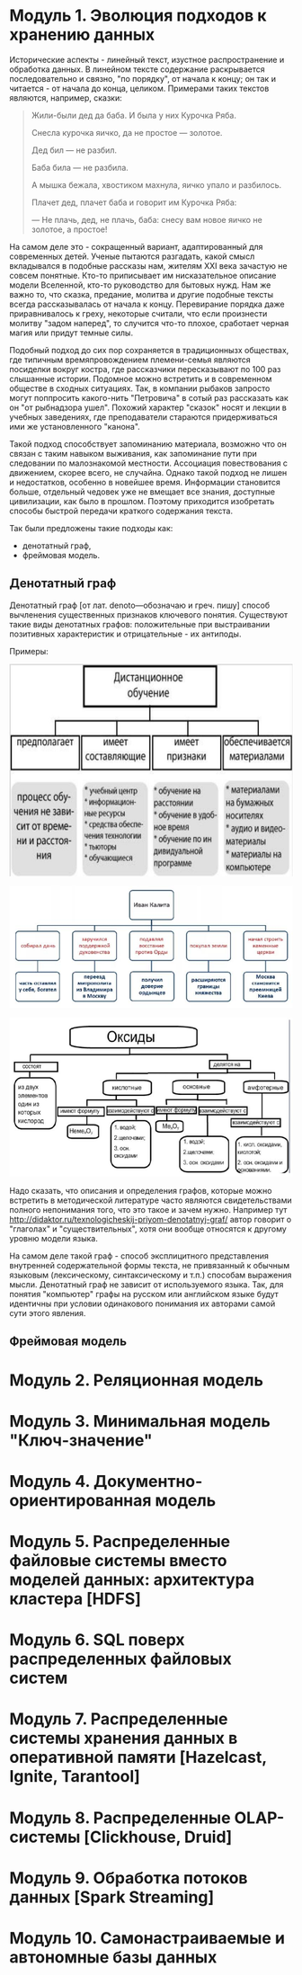 # Модуль 1. Эволюция подходов к хранению данных

Исторические аспекты - линейный текст, изустное распространение и обработка данных. В линейном тексте содержание раскрывается последовательно и связно, "по порядку", от начала к концу; он так и читается - от начала до конца, целиком. Примерами таких текстов являются, например, сказки:

> Жили-были дед да баба. И была у них Курочка Ряба.
> 
> Снесла курочка яичко, да не простое — золотое.
> 
> Дед бил — не разбил.
> 
> Баба била — не разбила.
> 
> А мышка бежала, хвостиком махнула, яичко упало и разбилось.
> 
> Плачет дед, плачет баба и говорит им Курочка Ряба:
> 
> — Не плачь, дед, не плачь, баба: снесу вам новое яичко не золотое, а простое!

На самом деле это - сокращенный вариант, адаптированный для современных детей. Ученые пытаются 
разгадать, какой смысл вкладывался в подобные рассказы нам, жителям XXI века зачастую
не совсем понятные. Кто-то приписывает им нисказательное описание модели Вселенной,
кто-то руководство для бытовых нужд. Нам же важно то, что сказка, предание, молитва и 
другие подобные тексты всегда рассказывалась от начала к концу. Перевирание порядка
даже приравнивалось к греху, некоторые считали, что если произнести молитву
"задом наперед", то случится что-то плохое, сработает черная магия или придут темные силы.

Подобный подход до сих пор сохраняется в традиционнызх обществах, где типичным времяпровождением
племени-семья являются посиделки вокруг костра, где рассказчики пересказывают по 100 раз слышанные 
истории. Подомное можно встретить и в современном обществе в сходных ситуациях. Так, в компании 
рыбаков запросто могут поппросить какого-нить "Петровича" в сотый раз рассказать как он
"от рыбнадзора ушел". Похожий характер "сказок" носят и лекции в учебных заведениях,
где преподаватели стараются придерживаться ими же установленного "канона".

Такой подход способствует запоминанию материала, возможно что он связан с таким навыком
выживания, как запоминание пути при следовании по малознакомой местности. Ассоциация повествования 
с движением, скорее всего, не случайна. Однако такой подход не лишен и недостатков, 
особенно в новейшее время. Информации становится больше, отдельный чедовек уже не вмещает
все знания, доступные цивилизации, как было в прошлом. Поэтому приходится
изобретать способы быстрой передачи краткого содержания текста.

Так были предложены такие подходы как:

- денотатный граф,
- фреймовая модель.

## Денотатный граф 
Денотатный граф [от лат. denoto—обозначаю и греч. пишу] способ вычленения существенных признаков ключевого понятия. Существуют 
такие виды денотатных графов: положительные при выстраивании позитивных характеристик и отрицательные - их антиподы.

Примеры:

![Пример_денотатного_графа_Дистанционное_обучение](Пример_денотатного_графа_Дистанционное_обучение.jpeg "Пример денотатного графа Дистанционное обучение")

![Пример_денотатного_графа_Иван_Калита](Пример_денотатного_графа_Иван_Калита.jpeg "Пример денотатного графа Иван Калита")

![Пример_денотатного_графа_Оксиды](Пример_денотатного_графа_Оксиды.jpeg "Пример денотатного графа Оксиды")

Надо сказать, что описания и определения графов, которые можно встретить в методической литературе
часто являются свидетельствами полного непонимания того, что это такое и зачем нужно.
Например тут http://didaktor.ru/texnologicheskij-priyom-denotatnyj-graf/ автор говорит о "глаголах" и "существительных",
хотя они вообще относятся к другому уровню модели языка.

На самом деле такой граф - способ эксплицитного представления внутренней содержательной формы текста, 
не привязанный к обычным языковым (лексическому, синтаксическому и т.п.) способам выражения
мысли. Денотатный граф не зависит от используемого языка. Так, для понятия "компьютер" графы на
русском или английском языке будут идентичны при условии одинакового понимания их авторами 
самой сути этого явления.

## Фреймовая модель


# Модуль 2. Реляционная модель

# Модуль 3. Минимальная модель "Ключ-значение"

# Модуль 4. Документно-ориентированная модель 

# Модуль 5. Распределенные файловые системы вместо моделей данных: архитектура кластера [HDFS]

# Модуль 6. SQL поверх распределенных файловых систем

# Модуль 7. Распределенные системы хранения данных в оперативной памяти [Hazelcast, Ignite, Tarantool]

# Модуль 8. Распределенные OLAP-системы [Clickhouse, Druid]

# Модуль 9. Обработка потоков данных [Spark Streaming]

# Модуль 10. Самонастраиваемые и автономные базы данных
